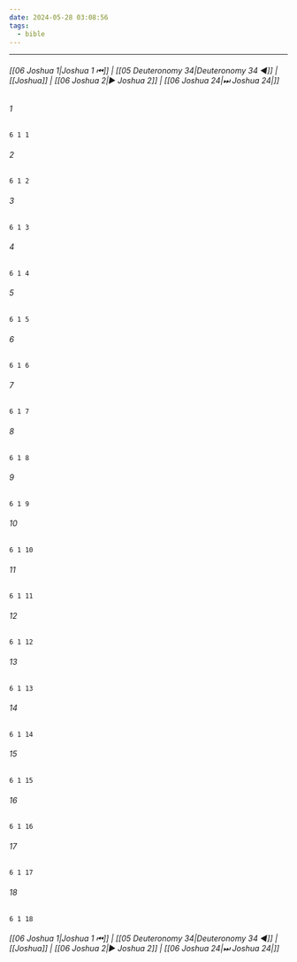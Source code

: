 ```yaml
---
date: 2024-05-28 03:08:56
tags:
  - bible
---
```

___

###### [[06 Joshua 1|Joshua 1 ⏮]] | [[05 Deuteronomy 34|Deuteronomy 34 ◀]] | [[Joshua]] | [[06 Joshua 2|▶ Joshua 2]] | [[06 Joshua 24|⏭ Joshua 24|]]

###### 1
``` verse
6 1 1 
```
###### 2
``` verse
6 1 2 
```
###### 3
``` verse
6 1 3 
```
###### 4
``` verse
6 1 4 
```
###### 5
``` verse
6 1 5 
```
###### 6
``` verse
6 1 6 
```
###### 7
``` verse
6 1 7 
```
###### 8
``` verse
6 1 8 
```
###### 9
``` verse
6 1 9 
```
###### 10
``` verse
6 1 10 
```
###### 11
``` verse
6 1 11 
```
###### 12
``` verse
6 1 12 
```
###### 13
``` verse
6 1 13 
```
###### 14
``` verse
6 1 14 
```
###### 15
``` verse
6 1 15 
```
###### 16
``` verse
6 1 16 
```
###### 17
``` verse
6 1 17 
```
###### 18
``` verse
6 1 18 
```

###### [[06 Joshua 1|Joshua 1 ⏮]] | [[05 Deuteronomy 34|Deuteronomy 34 ◀]] | [[Joshua]] | [[06 Joshua 2|▶ Joshua 2]] | [[06 Joshua 24|⏭ Joshua 24|]]


